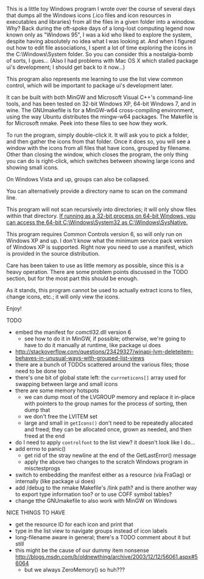 This is a little toy Windows program I wrote over the course of several days that dumps all the Windows icons (.ico files and icon resources in executables and libraries) from all the files in a given folder into a winodow. Why? Back during the oft-spoke days of a long-lost computing legend now known only as "Windows 95", I was a kid who liked to explore the system, despite having absolutely no idea what I was looking at. And when I figured out how to edit file associations, I spent a lot of time exploring the icons in the C:\Windows\System folder. So you can consider this a nostalgia-bomb of sorts, I gues... (Also I had problems with Mac OS X which stalled package ui's development; I should get back to it now...)

This program also represents me learning to use the list view common control, which will be important to package ui's development later.

It can be built with both MinGW and Microsoft Visual C++'s command-line tools, and has been tested on 32-bit Windows XP, 64-bit Windows 7, and in wine. The GNUmakefile is for a MinGW-w64 cross-compiling environment, using the way Ubuntu distributes the mingw-w64 packages. The Makefile is for Microsoft nmake. Peek into these files to see how they work.

To run the program, simply double-click it. It will ask you to pick a folder, and then gather the icons from that folder. Once it does so, you will see a window with the icons from all files that have icons, grouped by filename. Other than closing the window, which closes the program, the only thing you can do is right-click, which switches between showing large icons and showing small icons.

On Windows Vista and up, groups can also be collapsed.

You can alternatively provide a directory name to scan on the command line.

This program will not scan recursively into directories; it will only show files within that directory. [If running as a 32-bit process on 64-bit Windows, you can access the 64-bit C:\Windows\System32 as C:\Windows\SysNative.](https://blogs.msdn.microsoft.com/oldnewthing/20130321-00/?p=4883/)

This program requires Common Controls version 6, so will only run on Windows XP and up. I don't know what the minimum service pack version of Windows XP is supported. Right now you need to use a manifest, which is provided in the source distribution.

Care has been taken to use as little memory as possible, since this is a heavy operation. There are some problem points discussed in the TODO section, but for the most part this should be enough.

As it stands, this program cannot be used to actually extract icons to files, change icons, etc.; it will only view the icons.

Enjoy!

TODO
- embed the manifest for comctl32.dll version 6
	- see how to do it in MinGW, if possible; otherwise, we're going to have to do it manually at runtime, like package ui does
- http://stackoverflow.com/questions/23429327/winapi-lvm-deleteitem-behaves-in-unusual-ways-with-grouped-list-views
- there are a bunch of TODOs scattered around the various files; those need to be done too
- there's one bit of global state left: the `currneticons[]` array used for swapping between large and small icons
- there are some memory hotspots
	- we can dump most of the LVGROUP memory and replace it in-place with pointers to the group names for the process of sorting, then dump that
	- we don't free the LVITEM set
	- large and small in `getIcons()` don't need to be repeatedly allocated and freed; they can be allocated once, grown as needed, and then freed at the end
- do I need to apply `controlfont` to the list view? it doesn't look like I do...
- add errno to panic()
	- get rid of the stray newline at the end of the GetLastError() message
	- apply the above two changes to the scratch Windows program in misctestprogs
- switch to embedding the manifest either as a resource (via FraGag) or internally (like package ui does)
- add /debug to the nmake Makefile's /link path? and is there another way to export type information too? or to use COFF symbol tables?
- change tthe GNUmakefile to also work with MinGW on Windows

NICE THINGS TO HAVE
- get the resource ID for each icon and print that
- type in the list view to navigate groups instead of icon labels
- long-filename aware in general; there's a TODO comment about it but still
- this might be the cause of our dummy item nonsense http://blogs.msdn.com/b/oldnewthing/archive/2003/12/12/56061.aspx#56064
	- but we always ZeroMemory() so huh???

